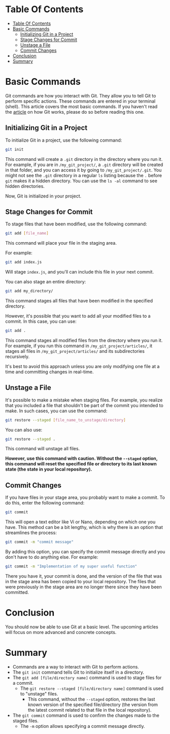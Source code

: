 # Table Of Contents

- [Table Of Contents](#table-of-contents)
- [Basic Commands](#basic-commands)
  - [Initializing Git in a Project](#initializing-git-in-a-project)
  - [Stage Changes for Commit](#stage-changes-for-commit)
  - [Unstage a File](#unstage-a-file)
  - [Commit Changes](#commit-changes)
- [Conclusion](#conclusion)
- [Summary](#summary)

# Basic Commands

Git commands are how you interact with Git. They allow you to tell Git to perform specific actions. These commands are entered in your terminal (shell). This article covers the most basic commands. If you haven't read the [article](../../03-git-functions/en/article.md) on how Git works, please do so before reading this one.

## Initializing Git in a Project

To initialize Git in a project, use the following command:

```sh
git init
```

This command will create a `.git` directory in the directory where you run it. For example, if you are in `/my_git_project/`, a `.git` directory will be created in that folder, and you can access it by going to `/my_git_project/.git`. You might not see the `.git` directory in a regular `ls` listing because the `.` before `git` makes it a hidden directory. You can use the `ls -al` command to see hidden directories.

Now, Git is initialized in your project.

## Stage Changes for Commit

To stage files that have been modified, use the following command:

```sh
git add [file_name]
```

This command will place your file in the staging area.

For example:

```sh
git add index.js
```

Will stage `index.js`, and you'll can include this file in your next commit.

You can also stage an entire directory:

```sh
git add my_directory/
```

This command stages all files that have been modified in the specified directory.

However, it's possible that you want to add all your modified files to a commit. In this case, you can use:

```sh
git add .
```

This command stages all modified files from the directory where you run it. For example, if you run this command in `/my_git_project/articles/`, it stages all files in `/my_git_project/articles/` and its subdirectories recursively.

It's best to avoid this approach unless you are only modifying one file at a time and committing changes in real-time.

## Unstage a File

It's possible to make a mistake when staging files. For example, you realize that you included a file that shouldn't be part of the commit you intended to make. In such cases, you can use the command:

```sh
git restore --staged [file_name_to_unstage/directory]
```

You can also use:

```sh
git restore --staged .
```

This command will unstage all files. 

**However, use this command with caution. Without the `--staged` option, this command will reset the specified file or directory to its last known state (the state in your local repository).**

## Commit Changes

If you have files in your stage area, you probably want to make a commit. To do this, enter the following command:

```sh
git commit
```

This will open a text editor like Vi or Nano, depending on which one you have. This method can be a bit lengthy, which is why there is an option that streamlines the process:

```sh
git commit -m "commit message"
```

By adding this option, you can specify the commit message directly and you don't have to do anything else. For example:

```sh
git commit -m "Implementation of my super useful function"
```

There you have it, your commit is done, and the version of the file that was in the stage area has been copied to your local repository. The files that were previously in the stage area are no longer there since they have been committed.

# Conclusion

You should now be able to use Git at a basic level. The upcoming articles will focus on more advanced and concrete concepts.

# Summary

- Commands are a way to interact with Git to perform actions.
- The `git init` command tells Git to initialize itself in a directory.
- The `git add [file/directory name]` command is used to stage files for a commit.
  - The `git restore --staged [file/directory name]` command is used to "unstage" files.
    - This command, without the `--staged` option, restores the last known version of the specified file/directory (the version from the latest commit related to that file in the local repository).
- The `git commit` command is used to confirm the changes made to the staged files.
  - The `-m` option allows specifying a commit message directly.